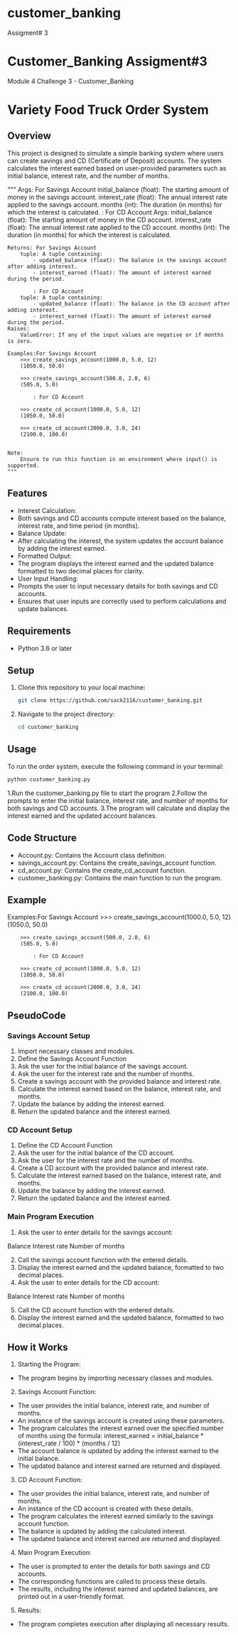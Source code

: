 # customer_banking
Assigment# 3
# Customer_Banking Assigment#3
Module 4 Challenge 3 - Customer_Banking

# Variety Food Truck Order System

## Overview

This project is designed to simulate a simple banking system where users can create savings and CD (Certificate of Deposit) accounts. The system calculates the interest earned based on user-provided parameters such as initial balance, interest rate, and the number of months.

"""
    Args: For Savings Account
        initial_balance (float): The starting amount of money in the savings account.
        interest_rate (float): The annual interest rate applied to the savings account.
        months (int): The duration (in months) for which the interest is calculated.
        : For CD Account
    Args:
        initial_balance (float): The starting amount of money in the CD account.
        interest_rate (float): The annual interest rate applied to the CD account.
        months (int): The duration (in months) for which the interest is calculated.
        
    Returns: For Savings Account
        tuple: A tuple containing:
            - updated_balance (float): The balance in the savings account after adding interest.
            - interest_earned (float): The amount of interest earned during the period.

            : For CD Account
        tuple: A tuple containing:
            - updated_balance (float): The balance in the CD account after adding interest.
            - interest_earned (float): The amount of interest earned during the period.
    Raises:
        ValueError: If any of the input values are negative or if months is zero.

    Examples:For Savings Account
        >>> create_savings_account(1000.0, 5.0, 12)
        (1050.0, 50.0)

        >>> create_savings_account(500.0, 2.0, 6)
        (505.0, 5.0)

            : For CD Account

        >>> create_cd_account(1000.0, 5.0, 12)
        (1050.0, 50.0)

        >>> create_cd_account(2000.0, 3.0, 24)
        (2100.0, 100.0)


    Note:
        Ensure to run this function in an environment where input() is supported.
    """

## Features

- Interest Calculation:
- Both savings and CD accounts compute interest based on the balance, interest rate, and time period (in months).
- Balance Update:
- After calculating the interest, the system updates the account balance by adding the interest earned.
- Formatted Output:
- The program displays the interest earned and the updated balance formatted to two decimal places for clarity.
- User Input Handling:
- Prompts the user to input necessary details for both savings and CD accounts.
- Ensures that user inputs are correctly used to perform calculations and update balances.

## Requirements

- Python 3.6 or later

## Setup

1. Clone this repository to your local machine:
    ```sh
    git clone https://github.com/sack2116/customer_banking.git
    ```
2. Navigate to the project directory:
    ```sh customer_banking
    cd customer_banking
    ```

## Usage

To run the order system, execute the following command in your terminal:
```sh
python customer_banking.py
```
1.Run the customer_banking.py file to start the program
2.Follow the prompts to enter the initial balance, interest rate, and number of months for both savings and CD accounts.
3.The program will calculate and display the interest earned and the updated account balances.

## Code Structure

* Account.py: Contains the Account class definition.
* savings_account.py: Contains the create_savings_account function.
* cd_account.py: Contains the create_cd_account function.
* customer_banking.py: Contains the main function to run the program.

## Example
Examples:For Savings Account
        >>> create_savings_account(1000.0, 5.0, 12)
        (1050.0, 50.0)

        >>> create_savings_account(500.0, 2.0, 6)
        (505.0, 5.0)

            : For CD Account

        >>> create_cd_account(1000.0, 5.0, 12)
        (1050.0, 50.0)

        >>> create_cd_account(2000.0, 3.0, 24)
        (2100.0, 100.0)
## PseudoCode

### Savings Account Setup

1. Import necessary classes and modules.
2. Define the Savings Account Function
3. Ask the user for the initial balance of the savings account.
4. Ask the user for the interest rate and the number of months.
5. Create a savings account with the provided balance and interest rate.
6. Calculate the interest earned based on the balance, interest rate, and months.
7. Update the balance by adding the interest earned.
8. Return the updated balance and the interest earned.

### CD Account Setup

1. Define the CD Account Function
2. Ask the user for the initial balance of the CD account.
3. Ask the user for the interest rate and the number of months.
4. Create a CD account with the provided balance and interest rate.
5. Calculate the interest earned based on the balance, interest rate, and months.
6. Update the balance by adding the interest earned.
7. Return the updated balance and the interest earned.

### Main Program Execution

1. Ask the user to enter details for the savings account:

Balance
Interest rate
Number of months

2. Call the savings account function with the entered details.
3. Display the interest earned and the updated balance, formatted to two decimal places.
4. Ask the user to enter details for the CD account:

Balance
Interest rate
Number of months

5. Call the CD account function with the entered details.
6. Display the interest earned and the updated balance, formatted to two decimal places.

## How it Works

1. Starting the Program:
* The program begins by importing necessary classes and modules.

2. Savings Account Function:
* The user provides the initial balance, interest rate, and number of months.
* An instance of the savings account is created using these parameters.
* The program calculates the interest earned over the specified number of months using the formula:
interest_earned = initial_balance * (interest_rate / 100) * (months / 12)
* The account balance is updated by adding the interest earned to the initial balance.
* The updated balance and interest earned are returned and displayed.

3. CD Account Function:
* The user provides the initial balance, interest rate, and number of months.
* An instance of the CD account is created with these details.
* The program calculates the interest earned similarly to the savings account function.
* The balance is updated by adding the calculated interest.
* The updated balance and interest earned are returned and displayed.

4. Main Program Execution:

* The user is prompted to enter the details for both savings and CD accounts.
* The corresponding functions are called to process these details.
* The results, including the interest earned and updated balances, are printed out in a user-friendly format.

5. Results:
* The program completes execution after displaying all necessary results.


